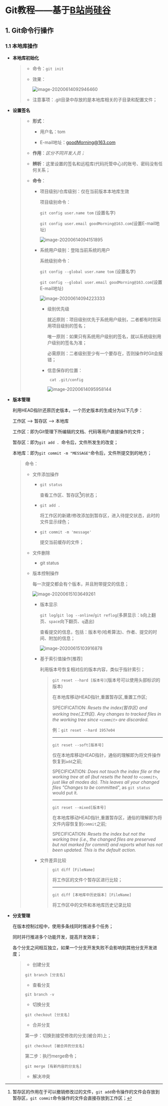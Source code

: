 # Git教程——基于[B站尚硅谷](https://www.bilibili.com/video/BV1pW411A7a5/?p=7)

## 1. Git命令行操作

### 1.1 本地库操作

* **本地库初始化**

  > * 命令：`git init`
  >
  > * 效果：
  >
  >   ![image-20200614092946460](D:\Software\MarkDown\workspace\Git使用方法\attachment\pic\image-20200614092946460.png)
  >
  > * 注意事项：.git目录中存放的是本地库相关的子目录和配置文件；

* **设置签名**

  > * **形式**：
  >
  >   * 用户名：tom
  >
  >   * E-mail地址：goodMorning@163.com
  >
  > * **作用**：*区分不同开发人员；*
  >
  > * **辨析**：这里设置的签名和远程库(代码托管中心)的账号、密码没有任何关系；
  >
  > * **命令**：
  >
  >   * 项目级别/仓库级别：仅在当前版本本地库生效
  >
  >     项目级别命令：
  >
  >     `git config user.name tom` (设置名字)
  >
  >     `git config user.email goodMorning@163.com`(设置E-mail地址)
  >
  >     ![image-20200614094151895](D:\Software\MarkDown\workspace\Git使用方法\attachment\pic\image-20200614094151895.png)
  >
  >   * 系统用户级别：登陆当前系统的用户
  >
  >     系统级别命令：
  >
  >     `git config --global user.name tom` (设置名字)
  >
  >     `git config --global user.email goodMorning@163.com`(设置E-mail地址)
  >
  >     ![image-20200614094223333](D:\Software\MarkDown\workspace\Git使用方法\attachment\pic\image-20200614094223333.png)
  >
  >     * 级别优先级
  >
  >       就近原则：项目级别优先于系统用户级别，二者都有时则采用项目级别的签名；
  >
  >       唯一原则：如果只有系统用户级别的签名，就以系统级别用户级别的签名为准；
  >
  >       必需原则：二者级别至少有一个要存在，否则操作时Git会报错；
  >
  >     * 信息保存的位置：
  >
  >       ` cat .git/config`
  >
  >       ![image-20200614095958144](D:\Software\MarkDown\workspace\Git使用方法\attachment\pic\image-20200614095958144.png)
  >
  >     

* **版本管理**

  利用HEAD指针还原历史版本，一个历史版本的生成分为以下几步：

  工作区	——>	暂存区	——>	本地库

  工作区：即为Git管理下所编辑的文档、代码等用户直接操作的文件；

  暂存区：即为`git add . `命令后，文件所发生的改变；

  本地库：即为`git commit -m "MESSAGE"`命令后，文件所提交到的地方；

  > 命令：
  >
  > * 文件添加操作
  >
  >   * `git status`
  >
  >     查看工作区、暂存区[^1]的状态；
  >
  >   * `git add .`
  >
  >     将工作区的新建/修改添加到暂存区，进入待提交状态，此时的文件显示绿色；
  >
  >   * `git commit -m 'message'`
  >
  >     提交当前缓存的文件；
  >
  > * 文件删除
  >
  >   * git status
  >
  > * 版本控制操作
  >
  >   每一次提交都会有个版本，并且附带提交的信息；
  >
  >   ![image-20200615103649261](D:\Software\MarkDown\workspace\Git使用方法\attachment\pic\image-20200615103649261.png)
  >
  >   * 版本显示
  >
  >     `git log`/`git log --online`/`git reflog`(多屏显示：`b`向上翻页、`space`向下翻页、`q`退出)
  >
  >     查看提交的信息，包括：版本号(哈希算法)、作者、提交的时间、附加的信息；
  >
  >     ![image-20200615103916878](D:\Software\MarkDown\workspace\Git使用方法\attachment\pic\image-20200615103916878.png)
  >
  >   * 基于索引值操作[推荐]
  >
  >     利用版本号恢复相对应的版本内容，类似于指针索引；
  >
  >     > `git reset --hard [版本号]`(版本号可以使用头部标识的版本)
  >     >
  >     > 在本地库移动HEAD指针,重置暂存区,重置工作区;
  >     >
  >     > SPECIFICATION: *Resets the index(暂存区) and working tree(工作区). Any changes to tracked files in the working tree since `<commit>` are discarded.*
  >     >
  >     > 例：`git reset --hard 1957e04`
  >     >
  >     > ---
  >     >
  >     > `git reset --soft[版本号]`
  >     >
  >     > 仅在本地库移动HEAD指针，通俗的理解即为将文件操作恢复到`add`之前;
  >     >
  >     > SPECIFICATION: *Does not touch the index file or the working tree at all (but resets the head to `<commit>`, just like all modes do). This leaves all your changed files "Changes to be* committed", as `git status` would put it.
  >     >
  >     > ---
  >     >
  >     > `git reset --mixed[版本号]`
  >     >
  >     > 在本地库移动HEAD指针,重置暂存区，通俗的理解即为将文件内容恢复到`commit`之前;
  >     >
  >     > SPECIFICATION: *Resets the index but not the working tree (i.e., the changed files are preserved but not marked for commit) and reports what has not been updated. This is the default action.*
  >     
  >   * 文件差异比较
  >
  >     > `git diff [FileName]`
  >     >
  >     > 将工作区的文件个暂存区进行比较；
  >     >
  >     > ---
  >     >
  >     > `git diff [本地库中历史版本] [FileName]`
  >     >
  >     > 将工作区中的文件和本地库历史记录比较

* **分支管理**

  在版本控制过程中，使用多条线同时推进多个任务；

  同时并行推进多个功能开发，提高开发效率；

  各个分支之间相互独立，如果一个分支开发失败不会影响到其他分支开发进度；

  >* 创建分支
  >
  >  `git branch [分支名]`
  >
  >* 查看分支
  >
  >  `git branch -v`
  >
  >* 切换分支
  >
  >  `git checkout [分支名]`
  >
  >* 合并分支
  >
  >  第一步：切换到接受修改的分支(被合并)上；
  >
  >  `git checkout [被合并的分支名]`
  >
  >  第二步：执行merge命令；
  >
  >  `git merge [有新内容的分支名]`
  >
  >* 解决冲突

































































[^1]:暂存区的作用在于可以撤销修改过的文件，`git add`命令操作的文件会存放到暂存区，`git commit`命令操作的文件会直接存放到工作区；

